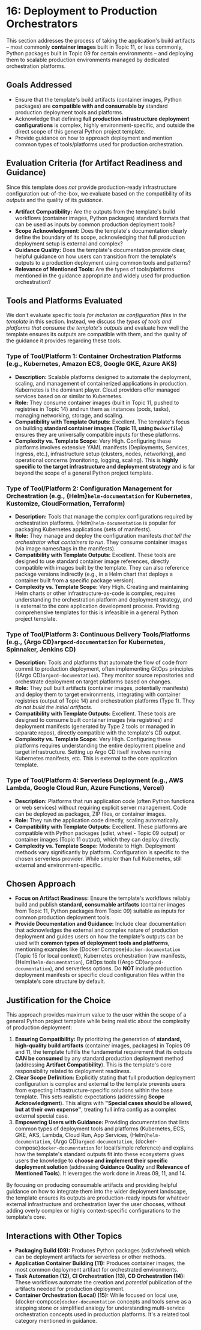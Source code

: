 # 16: Deployment to Production Orchestrators

This section addresses the process of taking the application's build artifacts – most commonly **container images** built in Topic 11, or less commonly, Python packages built in Topic 09 for certain environments – and deploying them to scalable production environments managed by dedicated orchestration platforms.

## Goals Addressed

- Ensure that the template's build artifacts (container images, Python packages) are **compatible with and consumable by** standard production deployment tools and platforms.
- Acknowledge that defining **full production infrastructure deployment configurations** is complex, highly environment-specific, and outside the direct scope of this general Python project template.
- Provide guidance on how to approach deployment and mention common types of tools/platforms used for production orchestration.

## Evaluation Criteria (for Artifact Readiness and Guidance)

Since this template does _not_ provide production-ready infrastructure configuration out-of-the-box, we evaluate based on the compatibility of its _outputs_ and the quality of its _guidance_.

- **Artifact Compatibility:** Are the outputs from the template's build workflows (container images, Python packages) standard formats that can be used as inputs by common production deployment tools?
- **Scope Acknowledgment:** Does the template's documentation clearly define the boundary of its scope, acknowledging that full production deployment setup is external and complex?
- **Guidance Quality:** Does the template's documentation provide clear, helpful guidance on how users can transition from the template's outputs to a production deployment using common tools and patterns?
- **Relevance of Mentioned Tools:** Are the types of tools/platforms mentioned in the guidance appropriate and widely used for production orchestration?

## Tools and Platforms Evaluated

We don't evaluate specific tools _for inclusion as configuration files in the template_ in this section. Instead, we discuss the _types of tools and platforms that consume the template's outputs_ and evaluate how well the template ensures its outputs are compatible with them, and the quality of the guidance it provides regarding these tools.

### Type of Tool/Platform 1: Container Orchestration Platforms (e.g., Kubernetes, Amazon ECS, Google GKE, Azure AKS)

- **Description:** Scalable platforms designed to automate the deployment, scaling, and management of containerized applications in production. Kubernetes is the dominant player. Cloud providers offer managed services based on or similar to Kubernetes.
- **Role:** They consume container images (built in Topic 11, pushed to registries in Topic 14) and run them as instances (pods, tasks), managing networking, storage, and scaling.
- **Compatibility with Template Outputs:** Excellent. The template's focus on building **standard container images (Topic 11, using `Dockerfile`)** ensures they are universally compatible inputs for these platforms.
- **Complexity vs. Template Scope:** Very High. Configuring these platforms involves extensive YAML manifests (Deployments, Services, Ingress, etc.), infrastructure setup (clusters, nodes, networking), and operational concerns (monitoring, logging, scaling). This is **highly specific to the target infrastructure and deployment strategy** and is far beyond the scope of a general Python project template.

### Type of Tool/Platform 2: Configuration Management for Orchestration (e.g., {Helm}`helm-documentation` for Kubernetes, Kustomize, CloudFormation, Terraform)

- **Description:** Tools that manage the complex configurations required by orchestration platforms. {Helm}`helm-documentation` is popular for packaging Kubernetes applications (sets of manifests).
- **Role:** They manage and deploy the configuration manifests _that tell the orchestrator what containers to run_. They consume container images (via image names/tags in the manifests).
- **Compatibility with Template Outputs:** Excellent. These tools are designed to use standard container image references, directly compatible with images built by the template. They can also reference package versions indirectly (e.g., in a Helm chart that deploys a container built from a specific package version).
- **Complexity vs. Template Scope:** Very High. Creating and maintaining Helm charts or other infrastructure-as-code is complex, requires understanding the orchestration platform and deployment strategy, and is external to the core application development process. Providing comprehensive templates for this is infeasible in a general Python project template.

### Type of Tool/Platform 3: Continuous Delivery Tools/Platforms (e.g., {Argo CD}`argocd-documentation` for Kubernetes, Spinnaker, Jenkins CD)

- **Description:** Tools and platforms that automate the flow of code from commit to production deployment, often implementing GitOps principles ({Argo CD}`argocd-documentation`). They monitor source repositories and orchestrate deployment on target platforms based on changes.
- **Role:** They pull built artifacts (container images, potentially manifests) and deploy them to target environments, integrating with container registries (output of Topic 14) and orchestration platforms (Type 1). They _do not build the initial artifacts_.
- **Compatibility with Template Outputs:** Excellent. These tools are designed to consume built container images (via registries) and deployment manifests (generated by Type 2 tools or managed in separate repos), directly compatible with the template's CD output.
- **Complexity vs. Template Scope:** Very High. Configuring these platforms requires understanding the entire deployment pipeline and target infrastructure. Setting up Argo CD itself involves running Kubernetes manifests, etc. This is external to the core application template.

### Type of Tool/Platform 4: Serverless Deployment (e.g., AWS Lambda, Google Cloud Run, Azure Functions, Vercel)

- **Description:** Platforms that run application code (often Python functions or web services) without requiring explicit server management. Code can be deployed as packages, ZIP files, or container images.
- **Role:** They run the application code directly, scaling automatically.
- **Compatibility with Template Outputs:** Excellent. These platforms are compatible with Python packages (sdist, wheel - Topic 09 output) or container images (Topic 11 output), which they can deploy directly.
- **Complexity vs. Template Scope:** Moderate to High. Deployment methods vary significantly by platform. Configuration is specific to the chosen serverless provider. While simpler than full Kubernetes, still external and environment-specific.

## Chosen Approach

- **Focus on Artifact Readiness:** Ensure the template's workflows reliably build and publish **standard, consumable artifacts** (container images from Topic 11, Python packages from Topic 09) suitable as inputs for common production deployment tools.
- **Provide Documentation and Guidance:** Include clear documentation that acknowledges the external and complex nature of production deployment and guides users on how the template's outputs can be used with **common types of deployment tools and platforms**, mentioning examples like {Docker Compose}`docker-documentation` (Topic 15 for local context), Kubernetes orchestration (raw manifests, {Helm}`helm-documentation`), GitOps tools ({Argo CD}`argocd-documentation`), and serverless options. Do **NOT** include production deployment manifests or specific cloud configuration files within the template's core structure by default.

## Justification for the Choice

This approach provides maximum value to the user within the scope of a general Python project template while being realistic about the complexity of production deployment:

1.  **Ensuring Compatibility:** By prioritizing the generation of **standard, high-quality build artifacts** (container images, packages) in Topics 09 and 11, the template fulfills the fundamental requirement that its outputs **CAN be consumed** by any standard production deployment method (addressing **Artifact Compatibility**). This is the template's core responsibility related to deployment readiness.
2.  **Clear Scope Definition:** Explicitly stating that full production deployment configuration is complex and external to the template prevents users from expecting infrastructure-specific solutions within the base template. This sets realistic expectations (addressing **Scope Acknowledgment**). This aligns with **"Special cases should be allowed, but at their own expense"**, treating full infra config as a complex external special case.
3.  **Empowering Users with Guidance:** Providing documentation that lists common types of deployment tools and platforms (Kubernetes, ECS, GKE, AKS, Lambda, Cloud Run, App Services, {Helm}`helm-documentation`, {Argo CD}`argocd-documentation`, {docker-compose}`docker-documentation` for local/simple reference) and explains how the template's standard outputs fit into these ecosystems gives users the knowledge to **choose and implement their specific deployment solution** (addressing **Guidance Quality** and **Relevance of Mentioned Tools**). It leverages the work done in Areas 09, 11, and 14.

By focusing on producing consumable artifacts and providing helpful guidance on how to integrate them into the wider deployment landscape, the template ensures its outputs are production-ready inputs for whatever external infrastructure and orchestration layer the user chooses, without adding overly complex or highly context-specific configurations to the template's core.

## Interactions with Other Topics

- **Packaging Build (09):** Produces Python packages (sdist/wheel) which can be deployment artifacts for serverless or other methods.
- **Application Container Building (11):** Produces container images, the most common deployment artifact for orchestrated environments.
- **Task Automation (12), CI Orchestration (13), CD Orchestration (14):** These workflows automate the creation and _potential_ publication of the artifacts needed for production deployment.
- **Container Orchestration (Local) (15):** While focused on local use, {docker-compose}`docker-documentation` concepts and tools serve as a stepping stone or simplified analogy for understanding multi-service orchestration concepts used in production platforms. It's a related tool category mentioned in guidance.
